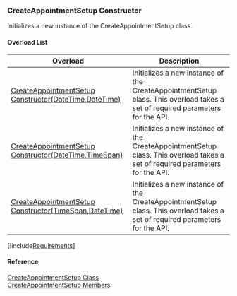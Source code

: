 ﻿### CreateAppointmentSetup Constructor

Initializes a new instance of the CreateAppointmentSetup class.

#### Overload List

| Overload | Description |
| --- | --- |
| [CreateAppointmentSetup Constructor(DateTime,DateTime)](FChoice.Toolkits.Clarify~FChoice.Toolkits.Clarify.FieldOps.CreateAppointmentSetup~_ctor(DateTime,DateTime).md) | Initializes a new instance of the CreateAppointmentSetup class. This overload takes a set of required parameters for the API.   |
| [CreateAppointmentSetup Constructor(DateTime,TimeSpan)](FChoice.Toolkits.Clarify~FChoice.Toolkits.Clarify.FieldOps.CreateAppointmentSetup~_ctor(DateTime,TimeSpan).md) | Initializes a new instance of the CreateAppointmentSetup class. This overload takes a set of required parameters for the API.   |
| [CreateAppointmentSetup Constructor(TimeSpan,DateTime)](FChoice.Toolkits.Clarify~FChoice.Toolkits.Clarify.FieldOps.CreateAppointmentSetup~_ctor(TimeSpan,DateTime).md) | Initializes a new instance of the CreateAppointmentSetup class. This overload takes a set of required parameters for the API.   |

[!include[Requirements](../partials/requirements.md)]



#### Reference

[CreateAppointmentSetup Class](FChoice.Toolkits.Clarify~FChoice.Toolkits.Clarify.FieldOps.CreateAppointmentSetup.md)  
[CreateAppointmentSetup Members](FChoice.Toolkits.Clarify~FChoice.Toolkits.Clarify.FieldOps.CreateAppointmentSetup_members.md)